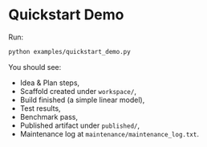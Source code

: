 # Quickstart Demo

Run:
```bash
python examples/quickstart_demo.py
```

You should see:
- Idea & Plan steps,
- Scaffold created under `workspace/`,
- Build finished (a simple linear model),
- Test results,
- Benchmark pass,
- Published artifact under `published/`,
- Maintenance log at `maintenance/maintenance_log.txt`.
